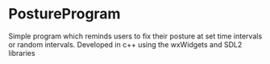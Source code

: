 # PostureProgram

Simple program which reminds users to fix their posture at set time intervals or random intervals.
Developed in c++ using the wxWidgets and SDL2 libraries
